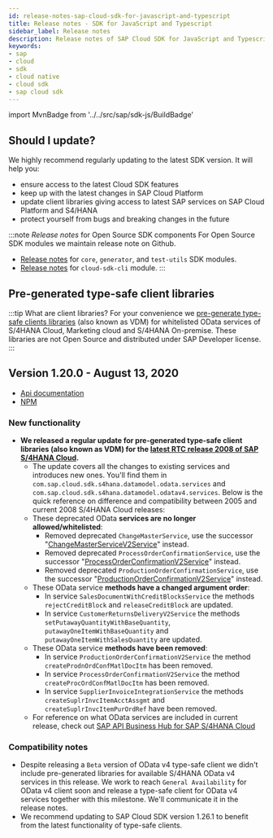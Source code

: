 ```yaml
---
id: release-notes-sap-cloud-sdk-for-javascript-and-typescript
title: Release notes - SDK for JavaScript and Typescript
sidebar_label: Release notes
description: Release notes of SAP Cloud SDK for JavaScript and Typescript, stay up to date with the recent features, fixes, dependency updates and recommendedations.
keywords:
- sap
- cloud
- sdk
- cloud native
- cloud sdk
- sap cloud sdk
---
```

import MvnBadge from '../../src/sap/sdk-js/BuildBadge'

<BuildBadge />


## Should I update?
We highly recommend regularly updating to the latest SDK version. It will help you:

- ensure access to the latest Cloud SDK features
- keep up with the latest changes in SAP Cloud Platform
- update client libraries giving access to latest SAP services on SAP Cloud Platform and S4/HANA
- protect yourself from bugs and breaking changes in the future

:::note _Release notes_ for Open Source SDK components
For Open Source SDK modules we maintain release note on Github.

- [Release notes](https://github.com/SAP/cloud-sdk/releases) for `core`, `generator`, and `test-utils` SDK modules.
- [Release notes](https://github.com/SAP/cloud-sdk-cli/releases) for `cloud-sdk-cli` module.
:::


## Pre-generated type-safe client libraries

:::tip What are client libraries?
For your convenience we [pre-generate type-safe clients libraries](https://www.npmjs.com/search?q=%40sap%2Fcloud-sdk-vdm-*) (also known as VDM) for whitelisted OData services of S/4HANA Cloud, Marketing cloud and S/4HANA On-premise. These libraries are not Open Source and distributed under SAP Developer license.
:::

## Version 1.20.0 - August 13, 2020

- [Api documentation](https://help.sap.com/doc/c0ae2e82b25e4b77855f00ec098ddf8f/1.0/en-US/index.html)
- [NPM](https://www.npmjs.com/search?q=%40sap%2Fcloud-sdk-vdm-*)

### New functionality

- **We released a regular update for pre-generated type-safe client libraries (also known as VDM) for the [latest RTC release 2008 of SAP S/4HANA Cloud](https://news.sap.com/2020/08/sap-s4hana-cloud-release-2008-stay-ahead-change/).**
  - The update covers all the changes to existing services and introduces new ones. You'll find them in `com.sap.cloud.sdk.s4hana.datamodel.odata.services` and `com.sap.cloud.sdk.s4hana.datamodel.odatav4.services`. Below is the quick reference on difference and compatibility between 2005 and current 2008 S/4HANA Cloud releases:
  - These deprecated OData **services are no longer allowed/whitelisted**:
    - Removed deprecated `ChangeMasterService`, use the successor "[ChangeMasterServiceV2Service](https://api.sap.com/api/API_CHANGEMASTER_0002/resource)" instead.
    - Removed deprecated `ProcessOrderConfirmationService`, use the successor "[ProcessOrderConfirmationV2Service](https://api.sap.com/api/API_PROC_ORDER_CONFIRMATION_2_SRV/resource)" instead.
    - Removed deprecated `ProductionOrderConfirmationService`, use the successor "[ProductionOrderConfirmationV2Service](https://api.sap.com/api/API_PROD_ORDER_CONFIRMATION_2_SRV/resource)" instead.
  - These OData service **methods have a changed argument order**:
    - In service `SalesDocumentWithCreditBlocksService` the methods `rejectCreditBlock` and `releaseCreditBlock` are updated.
    - In service `CustomerReturnsDeliveryV2Service` the methods `setPutawayQuantityWithBaseQuantity`, `putawayOneItemWithBaseQuantity` and `putawayOneItemWithSalesQuantity` are updated.
  - These OData service **methods have been removed**:
    - In service `ProductionOrderConfirmationV2Service` the method `createProdnOrdConfMatlDocItm` has been removed.
    - In service `ProcessOrderConfirmationV2Service` the method `createProcOrdConfMatlDocItm` has been removed.
    - In service `SupplierInvoiceIntegrationService` the methods `createSuplrInvcItemAcctAssgmt` and `createSuplrInvcItemPurOrdRef` have been removed.
  - For reference on what OData services are included in current release, check out [SAP API Business Hub for SAP S/4HANA Cloud](https://api.sap.com/shell/discover/contentpackage/SAPS4HANACloud)

### Compatibility notes

- Despite releasing a `Beta` version of OData v4 type-safe client we didn't include pre-generated libraries for available S/4HANA OData v4 services in this release. We work to reach `General Availability` for OData v4 client soon and release a type-safe client for OData v4 services together with this milestone. We'll communicate it in the release notes.
- We recommend updating to SAP Cloud SDK version 1.26.1 to benefit from the latest functionality of type-safe clients.
